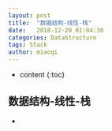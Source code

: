 ```yaml
---
layout: post
title:  "数据结构-线性-栈"
date:   2018-12-20 01:04:30
categories: DataStructure
tags: Stack
author: miaoqi
---
```


* content
{:toc}
## 数据结构-线性-栈

* 






